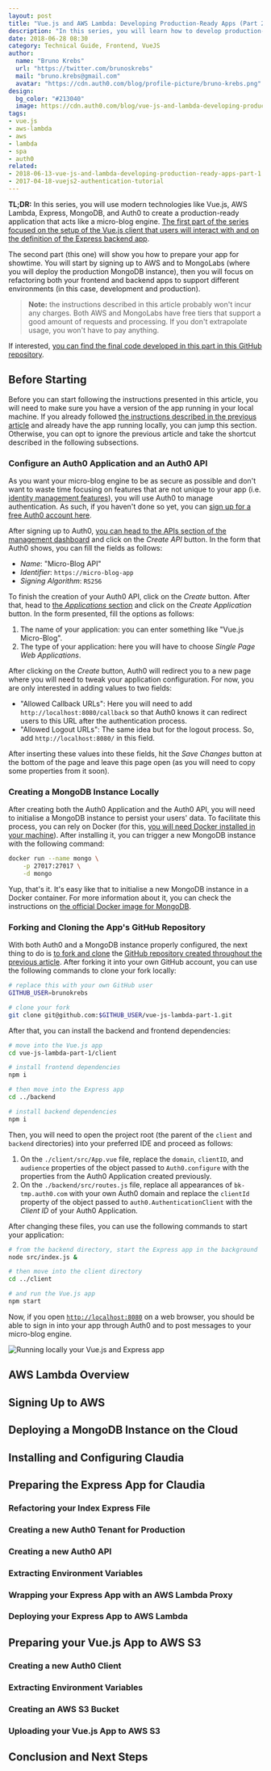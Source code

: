 ```yaml
---
layout: post
title: "Vue.js and AWS Lambda: Developing Production-Ready Apps (Part 2)"
description: "In this series, you will learn how to develop production-ready applications with Vue.js and AWS Lambda."
date: 2018-06-28 08:30
category: Technical Guide, Frontend, VueJS
author:
  name: "Bruno Krebs"
  url: "https://twitter.com/brunoskrebs"
  mail: "bruno.krebs@gmail.com"
  avatar: "https://cdn.auth0.com/blog/profile-picture/bruno-krebs.png"
design:
  bg_color: "#213040"
  image: https://cdn.auth0.com/blog/vue-js-and-lambda-developing-production-ready-apps/logo.png
tags:
- vue.js
- aws-lambda
- aws
- lambda
- spa
- auth0
related:
- 2018-06-13-vue-js-and-lambda-developing-production-ready-apps-part-1
- 2017-04-18-vuejs2-authentication-tutorial
---
```


**TL;DR:** In this series, you will use modern technologies like Vue.js, AWS Lambda, Express, MongoDB, and Auth0 to create a production-ready application that acts like a micro-blog engine. [The first part of the series focused on the setup of the Vue.js client that users will interact with and on the definition of the Express backend app](https://auth0.com/blog/vue-js-and-lambda-developing-production-ready-apps-part-1/). 

The second part (this one) will show you how to prepare your app for showtime. You will start by signing up to AWS and to MongoLabs (where you will deploy the production MongoDB instance), then you will focus on refactoring both your frontend and backend apps to support different environments (in this case, development and production).

> **Note:** the instructions described in this article probably won't incur any charges. Both AWS and MongoLabs have free tiers that support a good amount of requests and processing. If you don't extrapolate usage, you won't have to pay anything.

If interested, [you can find the final code developed in this part in this GitHub repository](https://github.com/auth0-blog/vue-js-lambda-part-2).

## Before Starting

Before you can start following the instructions presented in this article, you will need to make sure you have a version of the app running in your local machine. If you already followed [the instructions described in the previous article](https://auth0.com/blog/vue-js-and-lambda-developing-production-ready-apps-part-1/) and already have the app running locally, you can jump this section. Otherwise, you can opt to ignore the previous article and take the shortcut described in the following subsections.

### Configure an Auth0 Application and an Auth0 API

As you want your micro-blog engine to be as secure as possible and don't want to waste time focusing on features that are not unique to your app (i.e. [identity management features](https://auth0.com/learn/cloud-identity-access-management/)), you will use Auth0 to manage authentication. As such, if you haven't done so yet, you can <a href="https://auth0.com/signup" data-amp-replace="CLIENT_ID" data-amp-addparams="anonId=CLIENT_ID(cid-scope-cookie-fallback-name)">sign up for a free Auth0 account here</a>.

After signing up to Auth0, [you can head to the APIs section of the management dashboard](https://manage.auth0.com/#/apis) and click on the _Create API_ button. In the form that Auth0 shows, you can fill the fields as follows:

- _Name_: "Micro-Blog API"
- _Identifier_: `https://micro-blog-app`
- _Signing Algorithm_: `RS256`

To finish the creation of your Auth0 API, click on the _Create_ button. After that, head to [the _Applications_ section](https://manage.auth0.com/#/applications) and click on the _Create Application_ button. In the form presented, fill the options as follows:

1. The name of your application: you can enter something like "Vue.js Micro-Blog".
2. The type of your application: here you will have to choose _Single Page Web Applications_.

After clicking on the _Create_ button, Auth0 will redirect you to a new page where you will need to tweak your application configuration. For now, you are only interested in adding values to two fields:

- "Allowed Callback URLs": Here you will need to add `http://localhost:8080/callback` so that Auth0 knows it can redirect users to this URL after the authentication process.
- "Allowed Logout URLs": The same idea but for the logout process. So, add `http://localhost:8080/` in this field.

After inserting these values into these fields, hit the _Save Changes_ button at the bottom of the page and leave this page open (as you will need to copy some properties from it soon).

### Creating a MongoDB Instance Locally

After creating both the Auth0 Application and the Auth0 API, you will need to initialise a MongoDB instance to persist your users' data. To facilitate this process, you can rely on Docker (for this, [you will need Docker installed in your machine](https://docs.docker.com/install/)). After installing it, you can trigger a new MongoDB instance with the following command:

```bash
docker run --name mongo \
    -p 27017:27017 \
    -d mongo
```

Yup, that's it. It's easy like that to initialise a new MongoDB instance in a Docker container. For more information about it, you can check the instructions on [the official Docker image for MongoDB](https://hub.docker.com/_/mongo/).

### Forking and Cloning the App's GitHub Repository

With both Auth0 and a MongoDB instance properly configured, the next thing to do is [to fork and clone](https://guides.github.com/activities/forking/) the [GitHub repository created throughout the previous article](https://github.com/auth0-blog/vue-js-lambda-part-1). After forking it into your own GitHub account, you can use the following commands to clone your fork locally:

```bash
# replace this with your own GitHub user
GITHUB_USER=brunokrebs

# clone your fork
git clone git@github.com:$GITHUB_USER/vue-js-lambda-part-1.git
```

After that, you can install the backend and frontend dependencies:

```bash
# move into the Vue.js app
cd vue-js-lambda-part-1/client

# install frontend dependencies
npm i

# then move into the Express app
cd ../backend

# install backend dependencies
npm i
```

Then, you will need to open the project root (the parent of the `client` and `backend` directories) into your preferred IDE and proceed as follows:

1. On the `./client/src/App.vue` file, replace the `domain`, `clientID`, and `audience` properties of the object passed to `Auth0.configure` with the properties from the Auth0 Application created previously.
2. On the `./backend/src/routes.js` file, replace all appearances of `bk-tmp.auth0.com` with your own Auth0 domain and replace the `clientId` property of the object passed to `auth0.AuthenticationClient` with the _Client ID_ of your Auth0 Application.

After changing these files, you can use the following commands to start your application:

```bash
# from the backend directory, start the Express app in the background
node src/index.js &

# then move into the client directory
cd ../client

# and run the Vue.js app
npm start
```

Now, if you open [`http://localhost:8080`](http://localhost:8080) on a web browser, you should be able to sign in into your app through Auth0 and to post messages to your micro-blog engine.

![Running locally your Vue.js and Express app](https://cdn.auth0.com/blog/vuejs-lambda-part-2/running-the-app-locally.png)

## AWS Lambda Overview

## Signing Up to AWS

## Deploying a MongoDB Instance on the Cloud

## Installing and Configuring Claudia

## Preparing the Express App for Claudia
### Refactoring your Index Express File
### Creating a new Auth0 Tenant for Production
### Creating a new Auth0 API
### Extracting Environment Variables
### Wrapping your Express App with an AWS Lambda Proxy
### Deploying your Express App to AWS Lambda

## Preparing your Vue.js App to AWS S3
### Creating a new Auth0 Client
### Extracting Environment Variables
### Creating an AWS S3 Bucket
### Uploading your Vue.js App to AWS S3

## Conclusion and Next Steps
